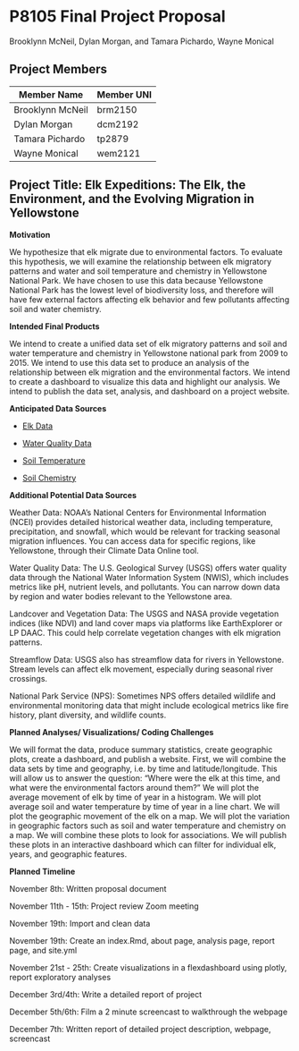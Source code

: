 P8105 Final Project Proposal
================
Brooklynn McNeil, Dylan Morgan, and Tamara Pichardo, Wayne Monical

## Project Members

| Member Name      | Member UNI |
|------------------|------------|
| Brooklynn McNeil | brm2150    |
| Dylan Morgan     | dcm2192    |
| Tamara Pichardo  | tp2879     |
| Wayne Monical    | wem2121    |

## **Project Title**: Elk Expeditions: The Elk, the Environment, and the Evolving Migration in Yellowstone

**Motivation**

We hypothesize that elk migrate due to environmental factors. To
evaluate this hypothesis, we will examine the relationship between elk
migratory patterns and water and soil temperature and chemistry in
Yellowstone National Park. We have chosen to use this data because
Yellowstone National Park has the lowest level of biodiversity loss, and
therefore will have few external factors affecting elk behavior and few
pollutants affecting soil and water chemistry. 

**Intended Final Products**

We intend to create a unified data set of elk migratory patterns and
soil and water temperature and chemistry in Yellowstone national park
from 2009 to 2015. We intend to use this data set to produce an analysis
of the relationship between elk migration and the environmental factors.
We intend to create a dashboard to visualize this data and highlight our
analysis. We intend to publish the data set, analysis, and dashboard on
a project website.

**Anticipated Data Sources**

- [Elk
  Data](https://www.usgs.gov/data/elk-gps-collar-data-national-elk-refuge-2006-2015)

<!-- -->

- [Water Quality
  Data](https://catalog.data.gov/dataset/greater-yellowstone-network-published-water-quality-data-through-2023-from-the-bicawq01-g-)

<!-- -->

- [Soil
  Temperature](https://catalog.data.gov/dataset/global-observation-research-initiative-in-alpine-environments-gloria-soil-temperature-2008)

<!-- -->

- [Soil
  Chemistry](https://catalog.data.gov/dataset/global-observation-research-initiative-in-alpine-environments-gloria-soil-chemistry-d-2009)

**Additional Potential Data Sources**

Weather Data: NOAA’s National Centers for Environmental Information
(NCEI) provides detailed historical weather data, including temperature,
precipitation, and snowfall, which would be relevant for tracking
seasonal migration influences. You can access data for specific regions,
like Yellowstone, through their Climate Data Online tool.

Water Quality Data: The U.S. Geological Survey (USGS) offers water
quality data through the National Water Information System (NWIS), which
includes metrics like pH, nutrient levels, and pollutants. You can
narrow down data by region and water bodies relevant to the Yellowstone
area.

Landcover and Vegetation Data: The USGS and NASA provide vegetation
indices (like NDVI) and land cover maps via platforms like EarthExplorer
or LP DAAC. This could help correlate vegetation changes with elk
migration patterns.

Streamflow Data: USGS also has streamflow data for rivers in
Yellowstone. Stream levels can affect elk movement, especially during
seasonal river crossings.

National Park Service (NPS): Sometimes NPS offers detailed wildlife and
environmental monitoring data that might include ecological metrics like
fire history, plant diversity, and wildlife counts.

**Planned Analyses/ Visualizations/ Coding Challenges**

We will format the data, produce summary statistics, create geographic
plots, create a dashboard, and publish a website. First, we will combine
the data sets by time and geography, i.e. by time and
latitude/longitude. This will allow us to answer the question: “Where
were the elk at this time, and what were the environmental factors
around them?” We will plot the average movement of elk by time of year
in a histogram. We will plot average soil and water temperature by time
of year in a line chart. We will plot the geographic movement of the elk
on a map. We will plot the variation in geographic factors such as soil
and water temperature and chemistry on a map. We will combine these
plots to look for associations. We will publish these plots in an
interactive dashboard which can filter for individual elk, years, and
geographic features.

**Planned Timeline**

November 8th: Written proposal document

November 11th - 15th: Project review Zoom meeting

November 19th: Import and clean data 

November 19th: Create an index.Rmd, about page, analysis page, report
page, and site.yml

November 21st - 25th: Create visualizations in a flexdashboard using
plotly, report exploratory analyses

December 3rd/4th: Write a detailed report of project

December 5th/6th: Film a 2 minute screencast to walkthrough the webpage

December 7th: Written report of detailed project description, webpage,
screencast
